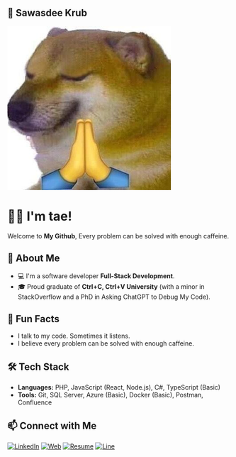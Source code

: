 
## 📸 Sawasdee Krub
![Alt text](image.png)

# 👋😎 I'm tae!

Welcome to **My Github**, Every problem can be solved with enough caffeine.  


## 🚀 About Me
- 💻 I'm a software developer **Full-Stack Development**.
- 🎓 Proud graduate of **Ctrl+C, Ctrl+V University** (with a minor in StackOverflow and a PhD in Asking ChatGPT to Debug My Code).

## 💬 Fun Facts  
- I talk to my code. Sometimes it listens.  
- I believe every problem can be solved with enough caffeine.  


## 🛠 Tech Stack
- **Languages:** PHP, JavaScript (React, Node.js), C#, TypeScript (Basic)
- **Tools:** Git, SQL Server, Azure (Basic), Docker (Basic), Postman, Confluence

## 📫 Connect with Me
[![LinkedIn](https://img.shields.io/badge/LinkedIn-Profile-blue?logo=linkedin)](https://www.linkedin.com/in/taeTriphop/)
[![Web](https://img.shields.io/badge/Portfolio-Website-orange?logo=google-chrome)](https://taetriphop.github.io/g9h/)
[![Resume](https://img.shields.io/badge/My-Resume-yellow?logo=readthedocs)](https://drive.google.com/drive/folders/1Wv3ga3Jok8-UvYM3OSa-34UXOP8_ohwV?usp=sharing)
[![Line](https://img.shields.io/badge/Contact-Line-green)](https://drive.google.com/drive/folders/1Me4hgGdX0N0FMZmHM6yWrKH_AbOiuf32)


